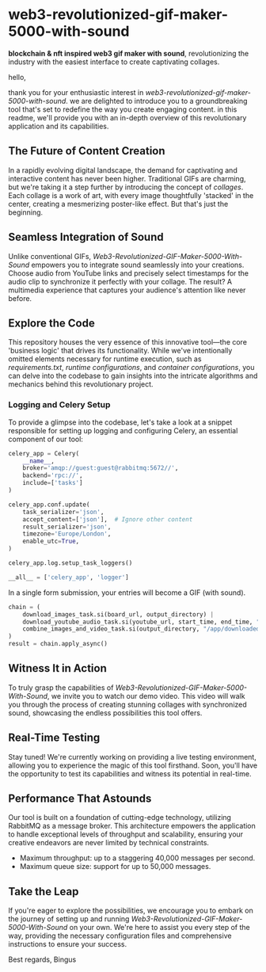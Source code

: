 # web3-revolutionized-gif-maker-5000-with-sound

**blockchain & nft inspired web3 gif maker with sound**, revolutionizing the industry with the easiest interface to create captivating collages.

hello,

thank you for your enthusiastic interest in *web3-revolutionized-gif-maker-5000-with-sound*. we are delighted to introduce you to a groundbreaking tool that's set to redefine the way you create engaging content. in this readme, we'll provide you with an in-depth overview of this revolutionary application and its capabilities.


## The Future of Content Creation

In a rapidly evolving digital landscape, the demand for captivating and interactive content has never been higher. Traditional GIFs are charming, but we're taking it a step further by introducing the concept of *collages*. Each collage is a work of art, with every image thoughtfully 'stacked' in the center, creating a mesmerizing poster-like effect. But that's just the beginning.

## Seamless Integration of Sound

Unlike conventional GIFs, *Web3-Revolutionized-GIF-Maker-5000-With-Sound* empowers you to integrate sound seamlessly into your creations. Choose audio from YouTube links and precisely select timestamps for the audio clip to synchronize it perfectly with your collage. The result? A multimedia experience that captures your audience's attention like never before.

## Explore the Code

This repository houses the very essence of this innovative tool—the core 'business logic' that drives its functionality. While we've intentionally omitted elements necessary for runtime execution, such as *requirements.txt*, *runtime configurations*, and *container configurations*, you can delve into the codebase to gain insights into the intricate algorithms and mechanics behind this revolutionary project.

### Logging and Celery Setup

To provide a glimpse into the codebase, let's take a look at a snippet responsible for setting up logging and configuring Celery, an essential component of our tool:
```python
celery_app = Celery(
    __name__,
    broker='amqp://guest:guest@rabbitmq:5672//',
    backend='rpc://',
    include=['tasks']
)

celery_app.conf.update(
    task_serializer='json',
    accept_content=['json'],  # Ignore other content
    result_serializer='json',
    timezone='Europe/London',
    enable_utc=True,
)

celery_app.log.setup_task_loggers()

__all__ = ['celery_app', 'logger']
```
In a single form submission, your entries will become a GIF (with sound).
```python
chain = (
    download_images_task.si(board_url, output_directory) |
    download_youtube_audio_task.si(youtube_url, start_time, end_time, "/app/downloaded_images/youtube_audio.mp3") |
    combine_images_and_video_task.si(output_directory, "/app/downloaded_images/youtube_audio.mp3", output_video_path, 10)
)
result = chain.apply_async()
```
## Witness It in Action

To truly grasp the capabilities of *Web3-Revolutionized-GIF-Maker-5000-With-Sound*, we invite you to watch our demo video. This video will walk you through the process of creating stunning collages with synchronized sound, showcasing the endless possibilities this tool offers.

## Real-Time Testing

Stay tuned! We're currently working on providing a live testing environment, allowing you to experience the magic of this tool firsthand. Soon, you'll have the opportunity to test its capabilities and witness its potential in real-time.

## Performance That Astounds

Our tool is built on a foundation of cutting-edge technology, utilizing RabbitMQ as a message broker. This architecture empowers the application to handle exceptional levels of throughput and scalability, ensuring your creative endeavors are never limited by technical constraints.

- Maximum throughput: up to a staggering 40,000 messages per second.
- Maximum queue size: support for up to 50,000 messages.

## Take the Leap

If you're eager to explore the possibilities, we encourage you to embark on the journey of setting up and running *Web3-Revolutionized-GIF-Maker-5000-With-Sound* on your own. We're here to assist you every step of the way, providing the necessary configuration files and comprehensive instructions to ensure your success.

Best regards,
Bingus
